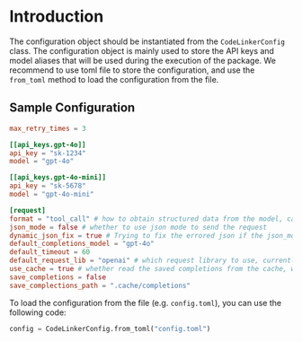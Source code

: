 # Introduction

The configuration object should be instantiated from the `CodeLinkerConfig` class.
The configuration object is mainly used to store the API keys and model aliases that will be used during the execution of the package.
We recommend to use toml file to store the configuration, and use the `from_toml` method to load the configuration from the file.

## Sample Configuration

```toml
max_retry_times = 3

[[api_keys.gpt-4o]]
api_key = "sk-1234"
model = "gpt-4o"

[[api_keys.gpt-4o-mini]]
api_key = "sk-5678"
model = "gpt-4o-mini"

[request]
format = "tool_call" # how to obtain structured data from the model, can be chat, tool_call, or function_call
json_mode = false # whether to use json mode to send the request
dynamic_json_fix = true # Trying to fix the errored json if the json_mode is enabled
default_completions_model = "gpt-4o"
default_timeout = 60
default_request_lib = "openai" # which request library to use, currently only support openai
use_cache = true # whether read the saved completions from the cache, will accelerate the execution with same inputs
save_completions = false
save_complections_path = ".cache/completions"
```

To load the configuration from the file (e.g. `config.toml`), you can use the following code:

```python
config = CodeLinkerConfig.from_toml("config.toml")
```
